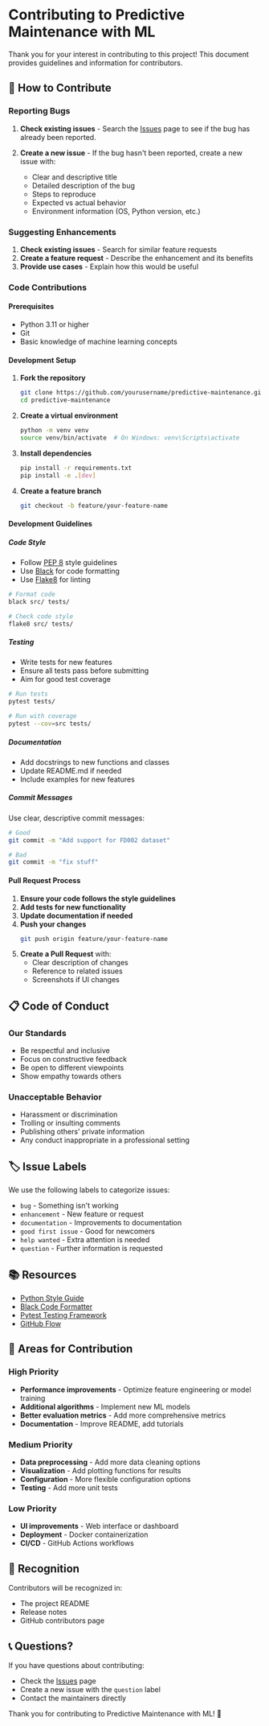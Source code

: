 # Contributing to Predictive Maintenance with ML

Thank you for your interest in contributing to this project! This document provides guidelines and information for contributors.

## 🤝 How to Contribute

### Reporting Bugs

1. **Check existing issues** - Search the [Issues](https://github.com/harshitaphadtare/predictive-maintenance/issues) page to see if the bug has already been reported.

2. **Create a new issue** - If the bug hasn't been reported, create a new issue with:
   - Clear and descriptive title
   - Detailed description of the bug
   - Steps to reproduce
   - Expected vs actual behavior
   - Environment information (OS, Python version, etc.)

### Suggesting Enhancements

1. **Check existing issues** - Search for similar feature requests
2. **Create a feature request** - Describe the enhancement and its benefits
3. **Provide use cases** - Explain how this would be useful

### Code Contributions

#### Prerequisites

- Python 3.11 or higher
- Git
- Basic knowledge of machine learning concepts

#### Development Setup

1. **Fork the repository**

   ```bash
   git clone https://github.com/yourusername/predictive-maintenance.git
   cd predictive-maintenance
   ```

2. **Create a virtual environment**

   ```bash
   python -m venv venv
   source venv/bin/activate  # On Windows: venv\Scripts\activate
   ```

3. **Install dependencies**

   ```bash
   pip install -r requirements.txt
   pip install -e .[dev]
   ```

4. **Create a feature branch**
   ```bash
   git checkout -b feature/your-feature-name
   ```

#### Development Guidelines

##### Code Style

- Follow [PEP 8](https://www.python.org/dev/peps/pep-0008/) style guidelines
- Use [Black](https://black.readthedocs.io/) for code formatting
- Use [Flake8](https://flake8.pycqa.org/) for linting

```bash
# Format code
black src/ tests/

# Check code style
flake8 src/ tests/
```

##### Testing

- Write tests for new features
- Ensure all tests pass before submitting
- Aim for good test coverage

```bash
# Run tests
pytest tests/

# Run with coverage
pytest --cov=src tests/
```

##### Documentation

- Add docstrings to new functions and classes
- Update README.md if needed
- Include examples for new features

##### Commit Messages

Use clear, descriptive commit messages:

```bash
# Good
git commit -m "Add support for FD002 dataset"

# Bad
git commit -m "fix stuff"
```

#### Pull Request Process

1. **Ensure your code follows the style guidelines**
2. **Add tests for new functionality**
3. **Update documentation if needed**
4. **Push your changes**
   ```bash
   git push origin feature/your-feature-name
   ```
5. **Create a Pull Request** with:
   - Clear description of changes
   - Reference to related issues
   - Screenshots if UI changes

## 📋 Code of Conduct

### Our Standards

- Be respectful and inclusive
- Focus on constructive feedback
- Be open to different viewpoints
- Show empathy towards others

### Unacceptable Behavior

- Harassment or discrimination
- Trolling or insulting comments
- Publishing others' private information
- Any conduct inappropriate in a professional setting

## 🏷️ Issue Labels

We use the following labels to categorize issues:

- `bug` - Something isn't working
- `enhancement` - New feature or request
- `documentation` - Improvements to documentation
- `good first issue` - Good for newcomers
- `help wanted` - Extra attention is needed
- `question` - Further information is requested

## 📚 Resources

- [Python Style Guide](https://www.python.org/dev/peps/pep-0008/)
- [Black Code Formatter](https://black.readthedocs.io/)
- [Pytest Testing Framework](https://docs.pytest.org/)
- [GitHub Flow](https://guides.github.com/introduction/flow/)

## 🎯 Areas for Contribution

### High Priority

- **Performance improvements** - Optimize feature engineering or model training
- **Additional algorithms** - Implement new ML models
- **Better evaluation metrics** - Add more comprehensive metrics
- **Documentation** - Improve README, add tutorials

### Medium Priority

- **Data preprocessing** - Add more data cleaning options
- **Visualization** - Add plotting functions for results
- **Configuration** - More flexible configuration options
- **Testing** - Add more unit tests

### Low Priority

- **UI improvements** - Web interface or dashboard
- **Deployment** - Docker containerization
- **CI/CD** - GitHub Actions workflows

## 🙏 Recognition

Contributors will be recognized in:

- The project README
- Release notes
- GitHub contributors page

## 📞 Questions?

If you have questions about contributing:

- Check the [Issues](https://github.com/harshitaphadtare/predictive-maintenance/issues) page
- Create a new issue with the `question` label
- Contact the maintainers directly

Thank you for contributing to Predictive Maintenance with ML! 🚀
